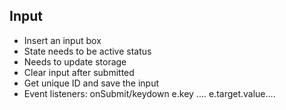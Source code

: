 ## Input

* Insert an input box
* State needs to be active status
* Needs to update storage
* Clear input after submitted
* Get unique ID and save the input
* Event listeners: onSubmit/keydown e.key .... e.target.value....